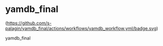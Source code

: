 # yamdb_final

(https://github.com/s-palagin/yamdb_final/actions/workflows/yamdb_workflow.yml/badge.svg)

yamdb_final
